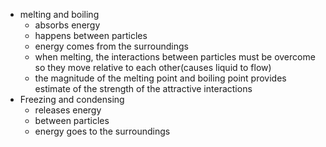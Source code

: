 - melting and boiling 
	- absorbs energy
	- happens between particles
	- energy comes from the surroundings
	- when melting, the interactions between particles must be overcome so they move relative to each other(causes liquid to flow)
	- the magnitude of the melting point and boiling point provides estimate of the strength of the attractive interactions
- Freezing and condensing
	- releases energy
	- between particles
	- energy goes to the surroundings
	  